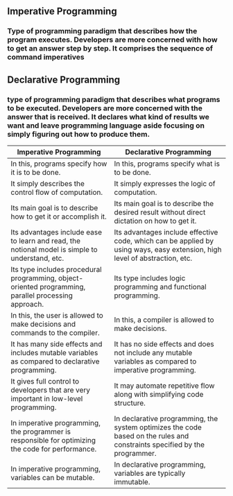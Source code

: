 ## Imperative Programming
### Type of programming paradigm that describes how the program executes. Developers are more concerned with how to get an answer step by step. It comprises the sequence of command imperatives

## Declarative Programming
### type of programming paradigm that describes what programs to be executed. Developers are more concerned with the answer that is received. It declares what kind of results we want and leave programming language aside focusing on simply figuring out how to produce them.

Imperative Programming | Declarative Programming  
---- | ----
In this, programs specify how it is to be done.  | In this, programs specify what is to be done.  
It simply describes the control flow of computation.  | It simply expresses the logic of computation.  
Its main goal is to describe how to get it or accomplish it.  | Its main goal is to describe the desired result without direct dictation on how to get it.  
Its advantages include ease to learn and read, the notional model is simple to understand, etc.  | Its advantages include effective code, which can be applied by using ways, easy extension, high level of abstraction, etc.  
Its type includes procedural programming, object-oriented programming, parallel processing approach.  | Its type includes logic programming and functional programming.  
In this, the user is allowed to make decisions and commands to the compiler. | In this, a compiler is allowed to make decisions.  
It has many side effects and includes mutable variables as compared to declarative programming. | It has no side effects and does not include any mutable variables as compared to imperative programming.  
It gives full control to developers that are very important in low-level programming. | It may automate repetitive flow along with simplifying code structure. 
In imperative programming, the programmer is responsible for optimizing the code for performance. | In declarative programming, the system optimizes the code based on the rules and constraints specified by the programmer.
In imperative programming, variables can be mutable. | In declarative programming, variables are typically immutable.

